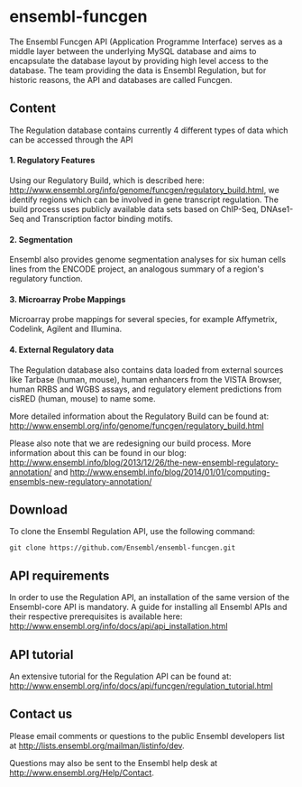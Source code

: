 # ensembl-funcgen
The Ensembl Funcgen API (Application Programme Interface) serves as a middle layer between the underlying MySQL database and aims to encapsulate the database layout by providing high level access to the database. The team providing the data is Ensembl Regulation, but for historic reasons, the API and databases are called Funcgen.

## Content
The Regulation database contains currently 4 different types of data which can be accessed through the API
#### 1. Regulatory Features
Using our Regulatory Build, which is described here: http://www.ensembl.org/info/genome/funcgen/regulatory_build.html, we identify regions which can be involved in gene transcript regulation. The build process uses publicly available data sets based on ChIP-Seq, DNAse1-Seq and Transcription factor binding motifs.

#### 2. Segmentation
Ensembl also provides genome segmentation analyses for six human cells lines from the ENCODE project, an analogous summary of a region's regulatory function.

#### 3. Microarray Probe Mappings
Microarray probe mappings for several species, for example Affymetrix, Codelink, Agilent and Illumina.

#### 4. External Regulatory data
The Regulation database also contains data loaded from external sources like Tarbase (human, mouse), human enhancers from the VISTA Browser, human RRBS and WGBS assays, and regulatory element predictions from cisRED (human, mouse) to name some.

More detailed information about the Regulatory Build can be found at: 
http://www.ensembl.org/info/genome/funcgen/regulatory_build.html

Please also note that we are redesigning our build process. More information about this can be found in our blog:
http://www.ensembl.info/blog/2013/12/26/the-new-ensembl-regulatory-annotation/
and
http://www.ensembl.info/blog/2014/01/01/computing-ensembls-new-regulatory-annotation/

## Download
To clone the Ensembl Regulation API, use the following command:

```
git clone https://github.com/Ensembl/ensembl-funcgen.git
```

## API requirements
In order to use the Regulation API, an installation of the same version of the Ensembl-core API is mandatory. A guide for installing all Ensembl APIs and their respective prerequisites  is available here:
http://www.ensembl.org/info/docs/api/api_installation.html

## API tutorial
An extensive tutorial for the Regulation API can be found at:
http://www.ensembl.org/info/docs/api/funcgen/regulation_tutorial.html


## Contact us
Please email comments or questions to the public Ensembl developers list at 
<http://lists.ensembl.org/mailman/listinfo/dev>.

Questions may also be sent to the Ensembl help desk at
<http://www.ensembl.org/Help/Contact>.
